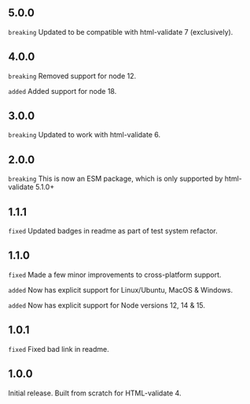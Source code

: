 ## 5.0.0
`breaking` Updated to be compatible with html-validate 7 (exclusively).

## 4.0.0
`breaking` Removed support for node 12.

`added` Added support for node 18.

## 3.0.0
`breaking` Updated to work with html-validate 6.

## 2.0.0
`breaking` This is now an ESM package, which is only supported by html-validate 5.1.0+

## 1.1.1
`fixed` Updated badges in readme as part of test system refactor.

## 1.1.0
`fixed` Made a few minor improvements to cross-platform support.

`added` Now has explicit support for Linux/Ubuntu, MacOS & Windows.

`added` Now has explicit support for Node versions 12, 14 & 15.

## 1.0.1
`fixed` Fixed bad link in readme.

## 1.0.0
Initial release. Built from scratch for HTML-validate 4.

